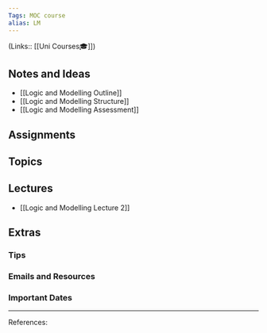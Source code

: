 ```yaml
---
Tags: MOC course 
alias: LM
---
```

(Links:: [[Uni Courses🎓]])
## Notes and Ideas
- [[Logic and Modelling Outline]]
- [[Logic and Modelling Structure]]
- [[Logic and Modelling Assessment]]
## Assignments
## Topics
## Lectures
- [[Logic and Modelling Lecture 2]]
## Extras
### Tips
### Emails and Resources
### Important Dates
___
References:
